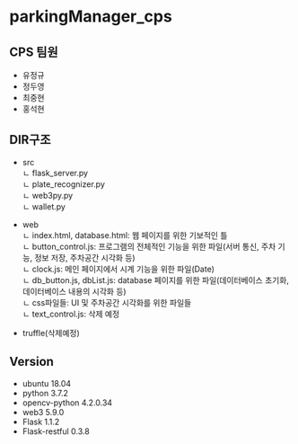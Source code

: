 # parkingManager_cps

## CPS 팀원

- 유정규
- 정두영
- 최중현
- 홍석현

## DIR구조

- src  
  ㄴ flask_server.py  
  ㄴ plate_recognizer.py  
  ㄴ web3py.py  
  ㄴ wallet.py

- web  
  ㄴ index.html, database.html: 웹 페이지를 위한 기보적인 틀  
  ㄴ button_control.js: 프로그램의 전체적인 기능을 위한 파일(서버 통신, 주차 기능, 정보 저장, 주차공간 시각화 등)  
  ㄴ clock.js: 메인 페이지에서 시계 기능을 위한 파일(Date)  
  ㄴ db_button.js, dbList.js: database 페이지를 위한 파일(데이터베이스 초기화, 데이터베이스 내용의 시각화 등)  
  ㄴ css파일들: UI 및 주차공간 시각화를 위한 파일들  
  ㄴ text_control.js: 삭제 예정

- truffle(삭제예정)

## Version

- ubuntu 18.04
- python 3.7.2
- opencv-python 4.2.0.34
- web3 5.9.0
- Flask 1.1.2
- Flask-restful 0.3.8
